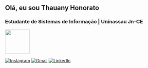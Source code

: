 ## Olá, eu sou Thauany Honorato 

### Estudante de Sistemas de Informação | Uninassau Jn-CE

<p>
  <img src="https://skillicons.dev/icons?i=html,css,js" width="80" height="80" />
</p>


[![Instagram](https://img.shields.io/badge/Instagram-%23E4405F.svg?style=for-the-badge&logo=Instagram&logoColor=white)](https://www.instagram.com/SEU_INSTAGRAM)
[![Gmail](https://img.shields.io/badge/Gmail-D14836?style=for-the-badge&logo=gmail&logoColor=white)](mailto:SEU_EMAIL@gmail.com)
[![LinkedIn](https://img.shields.io/badge/LinkedIn-0077B5?style=for-the-badge&logo=linkedin&logoColor=white)](https://www.linkedin.com/in/SEU_LINKEDIN)
